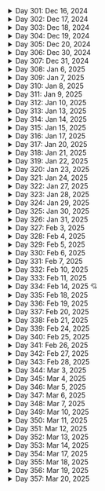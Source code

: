 <details>
  <summary>Day 301: Dec 16, 2024</summary>

  ### Today's Progress:
  * I continued working on the Responsive Design module (96% complete) of the Frontend Mentor Frontend Dev path (52% complete) from Scrimba.
    * I continued working and completed on the Building a Product Splash Page section (100% complete).
    * I started and completed working on Building a Responsive Layout with CSS Grid (100% complete).
    * I briefly started working on the Learning Journal solo project.

  ### Link to work:
  * None

  ### New thing(s) learned:
  * I learned how the `box-sizing: border-box` tag works when using CSS (makes sense with it being inside of a CSS Reset), how grid columns, rows, and gap works, the fr unit and how it works, how grid-template-areas work, and how to create a responsive image grid.

  ### Thoughts:
  * I'm happy with how far I got today. Tomorrow, I'm going to get a start on the Learning Journal solo project as I just got the basics of it setup for myself. Here's the next 100 days!

  ### Time spent working
  * 2.2 hrs
</details>

<details>
  <summary>Day 302: Dec 17, 2024</summary>

  ### Today's Progress:
  * I continued working on the Responsive Design module (96% complete) of the Frontend Mentor Frontend Dev path (52% complete) from Scrimba.
    * I started really working on the Learning Journal solo project.

  ### Link to work:
  * None

  ### New thing(s) learned:
  * None

  ### Thoughts:
  * I took the time to rename every layer/group in the Penpot file (ported the Project's Figma file) and moved different layers around that would make sense to me. From there, I wrote out my CSS Reset and custom properties that I believe the project would need. Afterwards, I wrote out my templates with random text to get an idea for what I was doing. I'm enjoying the project so far, I'm excited to see what I can do with it!

  ### Time spent working
  * 1.25 hrs
</details>

<details>
  <summary>Day 303: Dec 18, 2024</summary>

  ### Today's Progress:
  * I continued working on the Responsive Design module (96% complete) of the Frontend Mentor Frontend Dev path (52% complete) from Scrimba.
    * I continued working on the Learning Journal solo project.

  ### Link to work:
  * None

  ### New thing(s) learned:
  * None

  ### Thoughts:
  * I competed the Heading/Navigation section along with the Hero section. With this project, I'm really going slow and taking my time to make sure everything looks good and I understand what I'm doing.

  ### Time spent working
  * 1.25 hrs
</details>

<details>
  <summary>Day 304: Dec 19, 2024</summary>

  ### Today's Progress:
  * I continued working on the Learning Journal solo project from Scrimba's Frontend Developer Path.

  ### Link to work:
  * None

  ### New thing(s) learned:
  * None

  ### Thoughts:
  * I was working on the project when Penpot decided to continously crash while trying to work on the Hero section of the Home page. I decided to stop working for the day since it's a problem posted in their GitHub.

  ### Time spent working
  * 2 hrs
</details>

<details>
  <summary>Day 305: Dec 20, 2024</summary>

  ### Today's Progress:
  * I continued working on the Learning Journal solo project from Scrimba's Frontend Developer Path.

  ### Link to work:
  * None

  ### New thing(s) learned:
  * None

  ### Thoughts:
  * Penpot was finally working today after they fixed the bug or it just went away. I decided to use Figma for a little bit to see if that would work, and thankfully it did. I completed the Home page and part of the Blog/About page which I'll continue next week.

  ### Time spent working
  * 2 hrs
</details>

<details>
  <summary>Day 306: Dec 30, 2024</summary>

  ### Today's Progress:
  * I completed working on the Responsive Design module (100% complete) of the Frontend Mentor Frontend Dev path (52% complete) from Scrimba.
    * I completed working on the Learning Journal solo project from Scrimba's Frontend Developer Path.
  * I went back to reading Chris Minnick's book (Coding for Dummies) to read Book 2 (Basic Web Coding) Ch.6 (Styling with Bootstrap CSS).
    * Finished reading Ch.6 and finished taking notes on the chapter.

  ### Link to work:
  * None

  ### New thing(s) learned:
  * I learned how to use Bootstrap CSS along with the basic uses of it.

  ### Thoughts:
  * I've completed working on the Learning Journal project from Scrimba. After taking a look at what to do next on my to-do list, I decided to finish my reading. That will be my goal for a while. It was nice to take some time for the holidays to recharge!

  ### Time spent working
  * 2 hrs
</details>

<details>
  <summary>Day 307: Dec 31, 2024</summary>

  ### Today's Progress:
  * I went back to reading Chris Minnick's book (Coding for Dummies) to read Book 3 (Advanced Web Coding) Ch.2 (Writing your First JavaScript Program).
    * Finished reading Ch.2 and started taking notes on the chapter.

  ### Link to work:
  * None

  ### New thing(s) learned:
  * I learned about other code editors I haven't heard of before and more event attributes that can be used within HTML.

  ### Thoughts:
  * I should've read these chapters earlier, but I didn't feel like I needed to since I understood them, or so I thought. Going back to reading these has been good to help me understand more about JavaScript.

  ### Time spent working
  * 1.25 hrs
</details>

<details>
  <summary>Day 308: Jan 6, 2025</summary>

  ### Today's Progress:
  * I finished taking notes on Ch.2, completed reading Chapter 9 (Controlling the Browser with the Window Object), and started taking notes from Chris Minnick's book (Coding for Dummies).

  ### Link to work:
  * None

  ### New thing(s) learned:
  * I learned about the basics of the Browser Object Model and how it works.

  ### Thoughts:
  * This was a very interesting chapter that I didn't give much thought to. But, after reading it everything makes sense. Also, I took some time off during the week of New Years to relax and take a quick break before jumping back in.

  ### Time spent working
  * 1.25 hrs
</details>

<details>
  <summary>Day 309: Jan 7, 2025</summary>

  ### Today's Progress:
  * I finished taking notes on Chapter 9 (Controlling the Browser with the Window Object) from Chris Minnick's book (Coding for Dummies).

  ### Link to work:
  * None

  ### New thing(s) learned:
  * I learned more about the basics of the Window object within JavaScript.

  ### Thoughts:
  * I never understood how different websites/applications could show you the location of where you are or what browser you're using. But now, I see how easy it is to show that information.

  ### Time spent working
  * 1.2 hrs
</details>

<details>
  <summary>Day 310: Jan 8, 2025</summary>

  ### Today's Progress:
  * Continued reading Chris Minnick's book (Coding for Dummies) in Book 3 Ch.11 (Using Events in JavaScript) and started taking notes.

  ### Link to work:
  * None

  ### New thing(s) learned:
  * I learned about the basics of events within JavaScript and a few different ways to use them.

  ### Thoughts:
  * None

  ### Time spent working
  * 1 hr
</details>

<details>
  <summary>Day 311: Jan 9, 2025</summary>

  ### Today's Progress:
  * Continued working on and finished taking notes for Book 3 Ch.11 (Using Events in JavaScript) and finished taking notes.
  * Started reading Book 3 Ch.12 (Integrating Input and Output) and finished taking notes.

  ### Link to work:
  * None

  ### New thing(s) learned:
  * I learned more about how form elements work and how to make sure no bad actors mess with your webpage within the form.

  ### Thoughts:
  * Forms may look easy at first, but then you realize that someone could mess with your website which isn't very cool. Why do people have to ruin nice things?!

  ### Time spent working
  * 2.16 hrs
</details>

<details>
  <summary>Day 312: Jan 10, 2025</summary>

  ### Today's Progress:
  * Started and finished reading Book 3 Ch.13 (Understanding Callbacks and Closures) and finished taking notes.

  ### Link to work:
  * None

  ### New thing(s) learned:
  * I learned about the basics of using functions within functions.

  ### Thoughts:
  * None

  ### Time spent working
  * 1.1 hrs
</details>

<details>
  <summary>Day 313: Jan 13, 2025</summary>

  ### Today's Progress:
  * Started and finished reading Book 3 Ch.14 (Embracing AJAX and JSON) and finished taking notes.

  ### Link to work:
  * None

  ### New thing(s) learned:
  * I learned about the basics of working with AJAX and JSON to move information to a JavaScript file and place it into a HTML file.

  ### Thoughts:
  * I can see how this would be helpful depending on the project you're working on. I'm always unsure of when I'll use it, but with the future you just never know.

  ### Time spent working
  * 1.3 hrs
</details>

<details>
  <summary>Day 314: Jan 14, 2025</summary>

  ### Today's Progress:
  * I went back into my Notion checklist and started to plan out what projects I wanted to complete hopefully during this 100 days. My goal is to follow the learning paths of Frontend Mentor and do the projects from Roadmap.sh.

  ### Link to work:
  * None

  ### New thing(s) learned:
  * None

  ### Thoughts:
  * I'm glad I have all this written out so I can get a better idea of what I'm doing. Also, I'm going to upload my notes from Coding for Dummies sometime soon when I get a chance.

  ### Time spent working
  * 1.1 hrs
</details>

<details>
  <summary>Day 315: Jan 15, 2025</summary>

  ### Today's Progress:
  * I uploaded my notes from my reading of JavaScript chapters from Chris Minnick's book (Coding for Dummies).
    * I also updated the tags for each page of notes since I updated them as well in Obsidian.
  * I uploaded the folders needed for notes for Chris Minnick's book (JavaScript for Dummies).
  * Fixed up README and resources files.

  ### Link to work:
  * None

  ### New thing(s) learned:
  * None

  ### Thoughts:
  * Today was a organization kind of day which is nice to do every once in a while. Tomorrow, I'm going to get started on projects.

  ### Time spent working
  * 1 hr
</details>

<details>
  <summary>Day 316: Jan 17, 2025</summary>

  ### Today's Progress:
  * I worked on and completed MDN's Markup Letter and Planet Table projects.

  ### Link to work:
  * None

  ### New thing(s) learned:
  * None

  ### Thoughts:
  * Instead of using AI to help assist me, I blocked all AI sites and more while working. This really helped a lot!

  ### Time spent working
  * 1.75 hrs
</details>

<details>
  <summary>Day 317: Jan 20, 2025</summary>

  ### Today's Progress:
  * For my notes, I created a Code Snippet for a responsive navigation bar using HTML and CSS.
  * I started working on and completed the MDN project of structuring content within a web page.

  ### Link to work:
  * None

  ### New thing(s) learned:
  * None

  ### Thoughts:
  * For the future, I'm going to make one big repo on my GitHub of all my projects since it's nice to have everything I've made in one spot rather than multiple repos. I'm enjoying working on these projects though and learning a lot!

  ### Time spent working
  * 1.75 hrs
</details>

<details>
  <summary>Day 318: Jan 21, 2025</summary>

  ### Today's Progress:
  * I started working on and completed the Frontend Mentor project of the Blog Preview Component.

  ### Link to work:
  * None

  ### New thing(s) learned:
  * None

  ### Thoughts:
  * I still plan on putting everything in a repo so I can show off my work I've done. After working on this project, I'm actually proud of myself and happy for not cheating and actually doing this project. Here's to more of that feeling in the future!

  ### Time spent working
  * 1.25 hrs
</details>

<details>
  <summary>Day 319: Jan 22, 2025</summary>

  ### Today's Progress:
  * I started working on and completed the Roadmap.sh Beginner project of creating a single-page CV with no CSS.
  * I created my Repo to store all my projects in one place. This taught me a bit of how GitHub works.

  ### Link to work:
  * [Single Page CV - Roadmap.sh Project](https://github.com/kylecreate/PersonalProjects/tree/main/Roadmap-Projects/Beginner/Single-Page-CV)

  ### New thing(s) learned:
  * None

  ### Thoughts:
  * I'm happy to have finally made my huge repo of projects. Now I have some place to store them! Looking forward to filling this up.

  ### Time spent working
  * 1 hrs
</details>

<details>
  <summary>Day 320: Jan 23, 2025</summary>

  ### Today's Progress:
  * I started working on the freeCodeCamp certification project for Responsive Web Design (Survey Form) by writing out the HTML and basic CSS to get it started.

  ### Link to work:
  * None

  ### New thing(s) learned:
  * I remembered how to create forms and the basics of them.

  ### Thoughts:
  * This project is coming out nicely!

  ### Time spent working
  * 1.7 hrs
</details>

<details>
  <summary>Day 321: Jan 24, 2025</summary>

  ### Today's Progress:
  * Created a code snippet of centering a `div` using both HTML and CSS for my Web Dev Obsidian vault
  * Continued working on and completed the Survey Form project from freeCodeCamp
  * Completed working on a Scrimba CSS Challenges, the Spoiler Reveal Challenge and then started on the Colorful Button Challenge

  ### Link to work:
  * [freeCodeCamp Survey Form Project](https://github.com/kylecreate/PersonalProjects/tree/main/freeCodeCamp-Projects/Responsive-Web/Survey-Form)
  * [Scrimba CSS Challenge - Spoiler Revealer](https://github.com/kylecreate/PersonalProjects/tree/main/Scrimba-Projects/CSS-Challenges/Spoiler-Reveal)

  ### New thing(s) learned:
  * None

  ### Thoughts:
  * Happy with how I'm working on these projects!

  ### Time spent working
  * 2 hrs
</details>

<details>
  <summary>Day 322: Jan 27, 2025</summary>

  ### Today's Progress:
  * Continued working on and completed the Colorful Button challenge from Scrimba's CSS Challenges
  * Started and completed working on the Basic HTML Website project from Roadmap.sh.
  * Started and completed working freeCodeCamp's Responsive Design Tribute site certification project

  ### Link to work:
  * [Scrimba's Colorful Button](https://github.com/kylecreate/PersonalProjects/tree/main/Scrimba-Projects/CSS-Challenges/Colorful-Button)
  * [Roadmap.sh Basic Site](https://github.com/kylecreate/PersonalProjects/tree/main/Roadmap-Projects/Beginner/Basic-Site)
  * [freeCodeCamp Tribute Page](https://github.com/kylecreate/PersonalProjects/tree/main/freeCodeCamp-Projects/Responsive-Web/Tribute-Page)

  ### New thing(s) learned:
  * How to give a button a border on the outside of a button using a div instead of the button itself.

  ### Thoughts:
  * These projects are just flying by and I'm learning a lot. I think having a large list of projects I can work on is a good way to see my progress and what I can do next.

  ### Time spent working
  * 2 hrs
</details>

<details>
  <summary>Day 323: Jan 28, 2025</summary>

  ### Today's Progress:
  * I started watching Kevin Powell's podcast on navigating ADHD as a developer with Chris Ferdinandi and taking notes.

  ### Link to work:
  * [Navigating ADHD as a developer](https://www.youtube.com/watch?v=epts-KTaK4w)

  ### New thing(s) learned:
  * How ADHD works, the benefits, and the downsides of having it.

  ### Thoughts:
  * I've known that I have ADHD, but this just makes a lot more sense now that I've watched this and learned a lot from it. Now I just want to research it more from a developer and personal perspective.

  ### Time spent working
  * 1.25 hrs
</details>

<details>
  <summary>Day 324: Jan 29, 2025</summary>

  ### Today's Progress:
  * Started working on and completed Scrimba's CSS Challenge of the Expanding Search Bar
  * Started working on and completed Frontend Mentor's Social Links component challenge.

  ### Link to work:
  * [Scrimba Expanding Search](https://github.com/kylecreate/PersonalProjects/tree/main/Scrimba-Projects/CSS-Challenges/Expanding-Search)
  * [Frontend Mentor Social Links](https://github.com/kylecreate/PersonalProjects/tree/main/FrontendMentor-Projects/Getting-Started/Social-Links)

  ### New thing(s) learned:
  * I learned how to remove the placeholder text within a search bar when it's active/focused.

  ### Thoughts:
  * A lot of these projects are getting easier over time as I'm working on them which is good. Each one is a challenge when I start it anyways. Looking forward to working on more!

  ### Time spent working
  * 1.35 hrs
</details>

<details>
  <summary>Day 325: Jan 30, 2025</summary>

  ### Today's Progress:
  * Started working on the styling of the roadmap.sh project of the Personal Portfolio.

  ### Link to work:
  * None

  ### New thing(s) learned:
  * None

  ### Thoughts:
  * With this project, I've completed the mobile viewport of the site first before moving onto the desktop viewport. Originally, I started with the desktop viewport, but then removed all my code and went back to mobile.

  ### Time spent working
  * 2.5 hrs
</details>

<details>
  <summary>Day 326: Jan 31, 2025</summary>

  ### Today's Progress:
  * Continued working on the roadmap.sh project of the Personal Portfolio.

  ### Link to work:
  * None

  ### New thing(s) learned:
  * None

  ### Thoughts:
  * I restarted from scratch since I felt like something was off. I took the day re-writing my HTML and CSS to make it look better, hopefully.

  ### Time spent working
  * 2.5 hrs
</details>

<details>
  <summary>Day 327: Feb 3, 2025</summary>

  ### Today's Progress:
  * Continued working on the roadmap.sh project of the Personal Portfolio. I'm going to come back to this in the future since there's a lot going on that isn't working.
  * Started working on and completed the freeCodeCamp Responsive Web Design certification project of the Tech Document.

  ### Link to work:
  * [freeCodeCamp Tech Doc](https://github.com/kylecreate/PersonalProjects/tree/main/freeCodeCamp-Projects/Responsive-Web/Tech-Doc)

  ### New thing(s) learned:
  * None

  ### Thoughts:
  * I'm still having a bit of a hard time with the roadmap.sh project. I may go back for a 3rd time and re-write everything from scratch. Something about this project is confusing, but I'm not going to skip it!

  ### Time spent working
  * 2 hrs
</details>

<details>
  <summary>Day 328: Feb 4, 2025</summary>

  ### Today's Progress:
  * Continued working on the roadmap.sh project of the Personal Portfolio. I went back and started from scratch with my HTML and CSS.

  ### Link to work:
  * None

  ### New thing(s) learned:
  * None

  ### Thoughts:
  * After starting from scratch for a 3rd time, I'm happy with the mobile viewport. Tomorrow, I'll work on the Desktop viewport.

  ### Time spent working
  * 1.25 hrs
</details>

<details>
  <summary>Day 329: Feb 5, 2025</summary>

  ### Today's Progress:
  * Completed working on the roadmap.sh project of the Personal Portfolio.
  * Started working on MDN's project of the Mozilla Splash Page.

  ### Link to work:
  * [Personal Portfolio - roadmap.sh](https://github.com/kylecreate/PersonalProjects/tree/main/Roadmap-Projects/Beginner/Personal-Portfolio)

  ### New thing(s) learned:
  * None

  ### Thoughts:
  * I finished the roadmap.sh project of the Personal Portfolio, but my only problem was I couldn't get my teacher reviews section to be centered within the page for some reason. I'm happy with how it looks, I just need to figure out the problem with that section.

  ### Time spent working
  * 1.25 hrs
</details>

<details>
  <summary>Day 330: Feb 6, 2025</summary>

  ### Today's Progress:
  * Started working on and completed the MDN project of creating the Mozilla Splash Page.
  * Started working on and completed the CSS Challenge from Scrimba of the Codepen Tile.
  * Started working on the Recipe Page project from Frontend Mentor.

  ### Link to work:
  * [Scrimba CSS Challenge - Codepen Tile](https://github.com/kylecreate/PersonalProjects/tree/main/Scrimba-Projects/CSS-Challenges/Codepen-Tile)
  * [MDN HTML - Mozilla Splash Page](https://github.com/kylecreate/PersonalProjects/tree/main/MDN-Projects/Mozilla-Splash)

  ### New thing(s) learned:
  * None

  ### Thoughts:
  * These projects have been very fun so far. It's amazing how much I'm also learning while working on these. For the roadmap.sh project I "finished" yesterday, I may ask for help on that in the future to see what I did wrong.

  ### Time spent working
  * 2 hrs
</details>

<details>
  <summary>Day 331: Feb 7, 2025</summary>

  ### Today's Progress:
  * Continued working on and completed Frontend Mentor's Recipe Page challenge.
  * Started working on and completed roadmap.sh's project of the Changelog Component.
  * Started working on the Product Landing Page project from freeCodeCamp.

  ### Link to work:
  * [Roadmap.sh Changelog Component](https://github.com/kylecreate/PersonalProjects/tree/main/Roadmap-Projects/Beginner/Changelog-Component)
  * [Frontend Mentor Recipe Page](https://github.com/kylecreate/PersonalProjects/tree/main/FrontendMentor-Projects/Getting-Started/Recipe-Page)

  ### New thing(s) learned:
  * None

  ### Thoughts:
  * None

  ### Time spent working
  * 2 hrs
</details>

<details>
  <summary>Day 332: Feb 10, 2025</summary>

  ### Today's Progress:
  * Worked on my personal portfolio website to get it ready for job hunting.

  ### Link to work:
  * None

  ### New thing(s) learned:
  * None

  ### Thoughts:
  * I took my time in re-writing and organizing my HTML/CSS better so it's easier to read in general. It came to my attention from peers and family that I should start looking for a job. I have a few things to finish before I start looking. Excited to get all this done and finally have a job!

  ### Time spent working
  * 2.7 hrs
</details>

<details>
  <summary>Day 333: Feb 11, 2025</summary>

  ### Today's Progress:
  * Completed working on my personal portfolio website.

  ### Link to work:
  * None

  ### New thing(s) learned:
  * How to link DNS through Netlify to Porkbun.

  ### Thoughts:
  * I'm just waiting on my website to work with the DNS now.

  ### Time spent working
  * 1.25 hrs
</details>

<details>
  <summary>Day 334: Feb 14, 2025 💘</summary>

  ### Today's Progress:
  * Fixed a small issue with my Recipe Page project from Frontend Mentor.
  * Added code snippets to my Web Dev vault in Obsidian of PX to Percentages, Margin/Padding to EM, and Font Sizes in REM for future use.
  * Started working on Roadmap.sh's Testimonial Cards challenge.

  ### Link to work:
  * None

  ### New thing(s) learned:
  * I learned the many different sizes and use cases for EM, REM, and %'s.

  ### Thoughts:
  * I'm still gathering things and working on my resume/cover letters. My goal is to use Notion for my job hunting info/links/database while hunting for a job, continue working on projects, and find at least a job to apply to every day.

  ### Time spent working
  * 1.25 hrs
</details>

<details>
  <summary>Day 335: Feb 18, 2025</summary>

  ### Today's Progress:
  * Started and completed the MDN project of styling a Biography page.
	* Started and completed the Scrimba CSS Challenge of Loading Animation #1.
	* Started working on the roadmap.sh project of Testimonial Cards.

  ### Link to work:
  * [MDN Biography Page](https://github.com/kylecreate/PersonalProjects/tree/main/MDN-Projects/Biography-Page)
  * [Scrimba CSS Loading Animation #1](https://github.com/kylecreate/PersonalProjects/tree/main/Scrimba-Projects/CSS-Challenges/Loading-Animation-1)

  ### New thing(s) learned:
  * I learned more about CSS loading animations and how to create a simple loading animation.

  ### Thoughts:
  * Work hard, play hard, learn hard!

  ### Time spent working
  * 1.35 hrs
</details>

<details>
  <summary>Day 336: Feb 19, 2025</summary>

  ### Today's Progress:
  * Started working on roadmap.sh's Testimonial Cards project and freeCodeCamp's final certification project of the Personal Portfolio.

  ### Link to work:
  * None

  ### New thing(s) learned:
  * None

  ### Thoughts:
  * I started working on the testimonial card project and realized it's a bit tough. Then, I decided to finish off the final fCC project before continuing with the roadmap project. This project seems a bit tough, but in time I'll get it!

  ### Time spent working
  * 1.25 hrs
</details>

<details>
  <summary>Day 337: Feb 20, 2025</summary>

  ### Today's Progress:
  * Continued to work on and completed the final freeCodeCamp Responsive Web Design certification project of the Personal Portfolio page.
  * Continued to work on and completed the roadmap.sh project of the Testimonial Cards project.
  * Started working on and completed the MDN project of Styling a Digital Business Card.

  ### Link to work:
  * [freeCodeCamp Personal Portfolio](https://github.com/kylecreate/PersonalProjects/tree/main/freeCodeCamp-Projects/Responsive-Web/Personal-Portfolio)
  * [roadmap.sh Testimonial Cards](https://github.com/kylecreate/PersonalProjects/tree/main/Roadmap-Projects/Beginner/Testimonial-Cards)
  * [MDN Digital Business Card](https://github.com/kylecreate/PersonalProjects/tree/main/MDN-Projects/Digital-Business-Card)

  ### New thing(s) learned:
  * None

  ### Thoughts:
  * 3 projects down today, not a bad day! I'm just about at the half way point of completing the list of Beginner projects in my Notion before moving onto the intermediate projects list. I'm definitely learning a lot even if some of these are easy to work on.

  ### Time spent working
  * 2.5 hrs
</details>

<details>
  <summary>Day 338: Feb 21, 2025</summary>

  ### Today's Progress:
  * Started and completed MDN's Fancy Letterhead Challenge
  * Started and completed the Scrimba CSS Challenge of Loading Animation #2 and the Archery Target

  ### Link to work:
  * [Scrimba CSS Challenge - Loading Animation #2](https://github.com/kylecreate/PersonalProjects/tree/main/Scrimba-Projects/CSS-Challenges/Loading-Animation-2)
  * [Scrimba CSS Challenge - Archery Target](https://github.com/kylecreate/PersonalProjects/tree/main/Scrimba-Projects/CSS-Challenges/Archery-Target)
  * [MDN - Fancy Letterhead](https://github.com/kylecreate/PersonalProjects/tree/main/MDN-Projects/Fancy-Letterhead)

  ### New thing(s) learned:
  * CSS Animations with keyframes to make things move.

  ### Thoughts:
  * It was a short work day, but that's ok. I got more done today which is good. My goal is never to do too many projects in a day to prevent burnout. I'm just glad I'm getting these done! My list keeps getting smaller and smaller.

  ### Time spent working
  * 1.5 hrs
</details>

<details>
  <summary>Day 339: Feb 24, 2025</summary>

  ### Today's Progress:
  * Started and completed working on the Datepicker UI project and Accessible Form UI project from roadmap.sh.

  ### Link to work:
  * [Roadmap.sh Datepicker UI](https://github.com/kylecreate/PersonalProjects/tree/main/Roadmap-Projects/Beginner/Datepicker)
  * [Roadmap.sh Accessible Form UI](https://github.com/kylecreate/PersonalProjects/tree/main/Roadmap-Projects/Beginner/Accessible-Form)

  ### New thing(s) learned:
  * How to create a calendar in HTML/CSS. Not sure how useful it will be in the future, but I understand it now.

  ### Thoughts:
  * I originally had a late start to my day, but I got these 2 done which is good. I'm now caught up on doing 1 project from each section of my list as I'll be able to go back and forth now.

  ### Time spent working
  * 2.3 hrs
</details>

<details>
  <summary>Day 340: Feb 25, 2025</summary>

  ### Today's Progress:
  * Started and completed working on the MDN project of creating a cool box.
  * Started and completed working on Scrimba's CSS Challenge of a Word Carousel.
  * Started and completed working on roadmap.sh's project of a Image Grid Layout.

  ### Link to work:
  * [MDN - Cool Box](https://github.com/kylecreate/PersonalProjects/tree/main/MDN-Projects/Cool-Box)
  * [Scrimba CSS Challenge - Word Carosuel](https://github.com/kylecreate/PersonalProjects/tree/main/Scrimba-Projects/CSS-Challenges/Word-Carousel)
  * [Roadmap.sh - Image Grid (Responsive)](https://github.com/kylecreate/PersonalProjects/tree/main/Roadmap-Projects/Beginner/Image-Grid)

  ### New thing(s) learned:
  * How to create a responsive image grid

  ### Thoughts:
  * Another 3 projects down for the day! I'm shocked with how quick these are going now and feel like I've really learned a lot while working on these.

  ### Time spent working
  * 1.25 hrs
</details>

<details>
  <summary>Day 341: Feb 26, 2025</summary>

  ### Today's Progress:
  * Started and completed the MDN project of Styling a School Homepage.
  * Started and completed the Scrimba CSS Challenge of creating France's flag.
  * Started and completed working on the roadmap.sh project of creating a Tooltip UI.

  ### Link to work:
  * [MDN - School Homepage](https://github.com/kylecreate/PersonalProjects/tree/main/MDN-Projects/School-Homepage)
  * [Roadmap.sh - Tooltip UI](https://github.com/kylecreate/PersonalProjects/tree/main/Roadmap-Projects/Beginner/Tooltip-UI)
  * [Scrimba - French Flag](https://github.com/kylecreate/PersonalProjects/tree/main/Scrimba-Projects/CSS-Challenges/France-Flag)

  ### New thing(s) learned:
  * How to create a tooltip and how to create a flag like the French flag.

  ### Thoughts:
  * I had a little trouble with the French flag since I wasn't sure how to turn it on its side. After watching the solution after getting fairly far and trying many different ideas, it made sense to make each stripe a flex-grow of 1.

  ### Time spent working
  * 1.25 hrs
</details>

<details>
  <summary>Day 342: Feb 27, 2025</summary>

  ### Today's Progress:
  * Started and completed working on the MDN project of a Fundamental Layout.
  * Started and completed working on the Scrimba CSS Challenge of creating the flag of Germany.
  * Started working on the final MDN project of Accessibility Troubleshooting.

  ### Link to work:
  * [MDN - Fundamental Layout](https://github.com/kylecreate/PersonalProjects/tree/main/MDN-Projects/Fundamental-Layout)
  * [Scrimba - Germany Flag](https://github.com/kylecreate/PersonalProjects/tree/main/Scrimba-Projects/CSS-Challenges/German-Flag)

  ### New thing(s) learned:
  * I learned more about accessibility and layouts with the last project that I'm working on.

  ### Thoughts:
  * Another productive day! My goal was to finish all 3, but I didn't want to burn myself out with this last MDN project. I pretty much re-wrote the whole HTML and I'm in progress with the CSS. Everything is coming along nicely!

  ### Time spent working
  * 2.3 hrs
</details>

<details>
  <summary>Day 343: Feb 28, 2025</summary>

  ### Today's Progress:
  * Continued and completed working on the final MDN project of Accessibility Troubleshooting.
  * Started working on and completed working on Scrimba's CSS Challenges of creating the flags of Madagascar and Switzerland.

  ### Link to work:
  * [MDN - Accessibility Troubleshooting](https://github.com/kylecreate/PersonalProjects/tree/main/MDN-Projects/Accessibility-Troubleshotting)
  * [Scrimba - Madagascar Flag](https://github.com/kylecreate/PersonalProjects/tree/main/Scrimba-Projects/CSS-Challenges/Madagascar-Flag)
  * [Scrimba - Switzerland Flag](https://github.com/kylecreate/PersonalProjects/tree/main/Scrimba-Projects/CSS-Challenges/Switzerland-Flag)

  ### New thing(s) learned:
  * I learned more about positioning while working on the Switzerland flag from Scrimba.

  ### Thoughts:
  * In the future, I may go back and work more on the Accessibility Troubleshooting project from MDN since something doesn't feel right about it in my eyes. My HTML feels right, but the CSS needs a bit more work. Also, I may change the font since it's hard to read to begin with.

  ### Time spent working
  * 1.25 hrs
</details>

<details>
  <summary>Day 344: Mar 3, 2025</summary>

  ### Today's Progress:
  * Went back and worked on the MDN project of Accessibility Troubleshooting and fixed up a few things to make it look better.
  * Worked on and completed Scrimba's CSS Challenges of the Japan, Sweden, and Niger flags.

  ### Link to work:
  * [Scrimba - Japan Flag](https://github.com/kylecreate/PersonalProjects/tree/main/Scrimba-Projects/CSS-Challenges/Japan-Flag)
  * [Scrimba - Sweden Flag](https://github.com/kylecreate/PersonalProjects/tree/main/Scrimba-Projects/CSS-Challenges/Sweden-Flag)
  * [Scrimba - Niger Flag](https://github.com/kylecreate/PersonalProjects/tree/main/Scrimba-Projects/CSS-Challenges/Niger-Flag)

  ### New thing(s) learned:
  * None

  ### Thoughts:
  * I probably could've gotten more done today if the power wasn't out for maintenance this morning. But, as long as I got a few things done, I'm happy. As I work on these Scrimba challenges before moving onto my next section of projects, I'm going to take some time to write out/plan some project ideas for myself. Gotta work hard to play hard in the future!

  ### Time spent working
  * 1.25 hrs
</details>

<details>
  <summary>Day 345: Mar 4, 2025</summary>

  ### Today's Progress:
  * Continued working on Scrimba's CSS Challenges of the GitHub Profile Layout and Toggle Switch.
  * Worked on some future project ideas for my portfolio.

  ### Link to work:
  * [Scrimba - GitHub Layout](https://github.com/kylecreate/PersonalProjects/tree/main/Scrimba-Projects/CSS-Challenges/GitHub-Layout)
  * [Scrimba - Toggle Switch](https://github.com/kylecreate/PersonalProjects/tree/main/Scrimba-Projects/CSS-Challenges/Toggle-Switch)

  ### New thing(s) learned:
  * I learned how to create a toggle switch using CSS only and a HTML label and checkbox.

  ### Thoughts:
  * Out of the two that I worked on today, the Toggle Switch was the one I was unsure about. After looking at other examples of a toggle switch using HTML/CSS only, there's easier ways to make one of these for sure. As for my other project ideas, some are simple ideas and others are for the distant future using ReactJS but designing them in Penpot.

  ### Time spent working
  * 1.25 hrs
</details>

<details>
  <summary>Day 346: Mar 5, 2025</summary>

  ### Today's Progress:
  * Continued working on Scrimba's CSS challenges of the Ace of Spaces and Four of Hearts.
  * Continued working on project ideas that I've written down to make sure I remember what I'm doing in the future.

  ### Link to work:
  * [Scrimba - Ace of Spades](https://github.com/kylecreate/PersonalProjects/tree/main/Scrimba-Projects/CSS-Challenges/Ace-of-Spades)
  * [Scrimba - Four of Hearts](https://github.com/kylecreate/PersonalProjects/tree/main/Scrimba-Projects/CSS-Challenges/Four-of-Hearts)

  ### New thing(s) learned:
  * None

  ### Thoughts:
  * Another great day of coding and working on project ideas!

  ### Time spent working
  * 1.25 hrs
</details>

<details>
  <summary>Day 347: Mar 6, 2025</summary>

  ### Today's Progress:
  * Worked more on the Scrimba CSS Challenges of Adjustable Progress Bar, Jeopardy Flashcard, Loading Animation #3, and the Instagram Stories Menu.
  * Added a Captcha check for the contact form on my personal portfolio to hopefully stop bots from sending me blank messages.

  ### Link to work:
  * [Scrimba - Adjustable Progress Bar](https://github.com/kylecreate/PersonalProjects/tree/main/Scrimba-Projects/CSS-Challenges/Adjust-Progress-Bar)
  * [Scrimba - Instagram Stories Menu](https://github.com/kylecreate/PersonalProjects/tree/main/Scrimba-Projects/CSS-Challenges/Instagram-Stories-Menu)
  * [Scrimba - Jeopardy Card Flip](https://github.com/kylecreate/PersonalProjects/tree/main/Scrimba-Projects/CSS-Challenges/Jeopardy-Card-Flip)
  * [Scrimba - Loading Animation #3](https://github.com/kylecreate/PersonalProjects/tree/main/Scrimba-Projects/CSS-Challenges/Loading-Animation-3)

  ### New thing(s) learned:
  * I learned about many different CSS techniques of making a card flip when hovering, how to make a spinning loading animation, and how to adjust a progress bar.

  ### Thoughts:
  * Today was a busy day! I have 2 more CSS challenges from Scrimba to complete before I've completed my Beginner project list and move onto my Intermediate list. For the past 2 weeks or so, I've been getting 4 emails every night from bots that send me blank messages on my contact form. Because of that, I've added a captcha to the form thanks to the Web3Forms docs instructions.

  ### Time spent working
  * 2 hrs
</details>

<details>
  <summary>Day 348: Mar 7, 2025</summary>

  ### Today's Progress:
  * Continued working on and completed Scrimba's CSS Challenges of the Animated Progress Bar and GitHub Contribution Graph.

  ### Link to work:
  * [Scrimba - Animated Progress Bar](https://github.com/kylecreate/PersonalProjects/tree/main/Scrimba-Projects/CSS-Challenges/Animated-Progress)
  * [Scrimba - GitHub Contribution Graph](https://github.com/kylecreate/PersonalProjects/tree/main/Scrimba-Projects/CSS-Challenges/GitHub-Graph)

  ### New thing(s) learned:
  * None

  ### Thoughts:
  * Now that I've finished a lot of CSS work, I'm going to start focusing on JavaScript related projects. My goal is to work on Frontend Mentor, MDN, Roadmap.sh, freeCodeCamp, and possibly others. Looking forward to the start of next week!

  ### Time spent working
  * 2 hrs
</details>

<details>
  <summary>Day 349: Mar 10, 2025</summary>

  ### Today's Progress:
  * Worked on my Personal Projects repo to create a site to visually see and click through projects.

  ### Link to work:
  * [Personal Project Site](https://kylecreate-projects.netlify.app/)

  ### New thing(s) learned:
  * None

  ### Thoughts:
  * I just wanted to create something simple that people can click through if they'd like. There's a lot of projects, but I'm glad I finally did this. My goal was to make something similair to Notion's toggle list. Tomorrow, I plan on uploading my Frontend Mentor projects to their site and hopefully start on the FAQ Accordion project.

  ### Time spent working
  * 2 hrs
</details>

<details>
  <summary>Day 350: Mar 11, 2025</summary>

  ### Today's Progress:
  * Went through website I created yesterday to double check if images work and spacing is correct for everything.
  * Uploaded Frontend Mentor solutions to their site to get feedback on projects.

  ### Link to work:
  * None

  ### New thing(s) learned:
  * None

  ### Thoughts:
  * My goal is to go through the projects site I created yesterday and make sure everything looks good before moving onto the JavaScript projects I have planned out. It's mostly images, spacing, and small mistakes on some of my projects that I need to fix. I didn't realize it until now, but it's better late than never I suppose. Also, I uploaded my Frontend Mentor projects to their site and fixed a few things from the feedback I received. A very busy day!

  ### Time spent working
  * 1.25 hrs
</details>

<details>
  <summary>Day 351: Mar 12, 2025</summary>

  ### Today's Progress:
  * Continued and completed going through my project site to make necessary changes with spacings, image links, and more.
  * Started working on Frontend Mentor's FAQ Accordion project.

  ### Link to work:
  * None

  ### New thing(s) learned:
  * How to properly link a font (instead of importing through the CSS, I should link to it on the HTML page).

  ### Thoughts:
  * With so many images and fonts, I forgot to link them properly when hosting them on something like Netlify. I'm glad I went back and fixed all of that for all my projects. Hopefully I don't make that mistake again. As for starting the FEM project, I organized my files and started my global CSS reset and stylings before starting on the HTML.

  ### Time spent working
  * 1.5 hrs
</details>

<details>
  <summary>Day 352: Mar 13, 2025</summary>

  ### Today's Progress:
  * Started working on Frontend Mentor's FAQ Accordion project
  * Started and completed freeCodeCamp's of learning introductory JavaScript by building a Pyramid Generator.

  ### Link to work:
  * [freeCodeCamp - Pyramid Generator](https://github.com/kylecreate/PersonalProjects/tree/main/freeCodeCamp-Projects/JavaScript-Algo/Pyramid-Generator)

  ### New thing(s) learned:
  * I learned some basic JavaScript of loops and if/else statements.

  ### Thoughts:
  * Originally, I started out by working on the FAQ Accordion from Frontend Mentor, but didn't feel right for some reason. So, I switched over to freeCodeCamp to work on their JavaScript course and start on the Pyramid Generator project. This was a lot of fun and a lot of thinking.

  ### Time spent working
  * 2.3 hrs
</details>

<details>
  <summary>Day 353: Mar 14, 2025</summary>

  ### Today's Progress:
  * Continued working on the Frontend Mentor project of the FAQ Accordion.
  * Started working on and completed reviewing JavaScript Fundamentals by building a Gradebook App on freeCodeCamp #1 and #2.

  ### Link to work:
  * None

  ### New thing(s) learned:
  * None

  ### Thoughts:
  * None

  ### Time spent working
  * 2 hrs
</details>

<details>
  <summary>Day 354: Mar 17, 2025</summary>

  ### Today's Progress:
  * Started working on learning JavaScript from SuperSimpleDev on YouTube with their Beginner to Professional JavaScript course. Completed the intro, JavaScript Basics (lesson 1), and Numbers and Math (lesson 2).

  ### Link to work:
  * None

  ### New thing(s) learned:
  * What JavaScript is, how JavaScript works, how to do basic math, and how to round numbers using Math.round().

  ### Thoughts:
  * I decided to go back and learn JavaScript slowly because I feel like I still don't really understand it after all of the time I spent learning it originally. It definitely is like learning a second language. My goal after this is to have a better understanding of JavaScript and work on more projects for my portfolio! My goal is to take my time and learn, take notes, read more, and work on exercises whenever and wherever I can.

  ### Time spent working
  * 1.25 hrs
</details>

<details>
  <summary>Day 355: Mar 18, 2025</summary>

  ### Today's Progress:
  * Continued working on learning JavaScript from SuperSimpleDev on YouTube with their Beginner to Professional JavaScript course and completed the Strings lesson.
  * Commented out my contact form on my portfolio site since someone kept on spamming me even after I added a captcha to it.

  ### Link to work:
  * None

  ### New thing(s) learned:
  * The basics of strings and concatenating them.

  ### Thoughts:
  * Strings aren't too hard for me to understand, but I may have to go back and look at my notes every now and then for sure.

  ### Time spent working
  * 1.25 hrs
</details>

<details>
  <summary>Day 356: Mar 19, 2025</summary>

  ### Today's Progress:
  * Continued working on learning JavaScript from SuperSimpleDev on YouTube with their Beginner to Professional JavaScript course and completed the HTML and CSS Review, console.log() lesson.

  ### Link to work:
  * None

  ### New thing(s) learned:
  * Creating a tooltip without CSS using `title=""`.

  ### Thoughts:
  * Even though this was a small review, I still understood mostly everything but also learned a few new things which were helpful. It's now time to learn more and get better with JavaScript!

  ### Time spent working
  * 1.25 hrs
</details>

<details>
  <summary>Day 357: Mar 20, 2025</summary>

  ### Today's Progress:
  *

  ### Link to work:
  *

  ### New thing(s) learned:
  *

  ### Thoughts:
  *

  ### Time spent working
  *
</details>